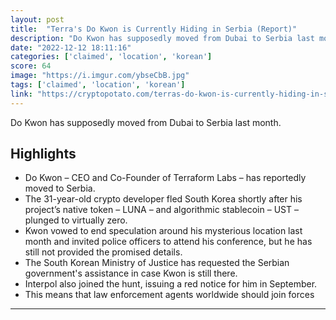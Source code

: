 ```yaml
---
layout: post
title:  "Terra's Do Kwon is Currently Hiding in Serbia (Report)"
description: "Do Kwon has supposedly moved from Dubai to Serbia last month."
date: "2022-12-12 18:11:16"
categories: ['claimed', 'location', 'korean']
score: 64
image: "https://i.imgur.com/ybseCbB.jpg"
tags: ['claimed', 'location', 'korean']
link: "https://cryptopotato.com/terras-do-kwon-is-currently-hiding-in-serbia-report/"
---
```


Do Kwon has supposedly moved from Dubai to Serbia last month.

## Highlights

- Do Kwon – CEO and Co-Founder of Terraform Labs – has reportedly moved to Serbia.
- The 31-year-old crypto developer fled South Korea shortly after his project’s native token – LUNA – and algorithmic stablecoin – UST – plunged to virtually zero.
- Kwon vowed to end speculation around his mysterious location last month and invited police officers to attend his conference, but he has still not provided the promised details.
- The South Korean Ministry of Justice has requested the Serbian government's assistance in case Kwon is still there.
- Interpol also joined the hunt, issuing a red notice for him in September.
- This means that law enforcement agents worldwide should join forces

---
